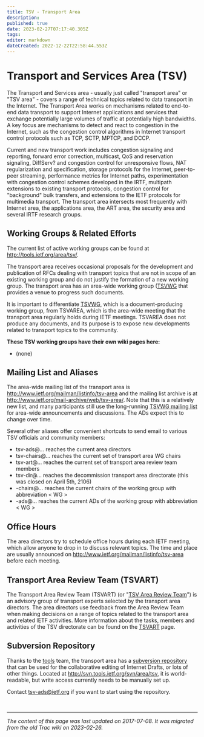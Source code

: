 ```yaml
---
title: TSV - Transport Area
description: 
published: true
date: 2023-02-27T07:17:40.305Z
tags: 
editor: markdown
dateCreated: 2022-12-22T22:58:44.553Z
---
```


# Transport and Services Area (TSV)

The Transport and Services area - usually just called "transport area" or "TSV area" - covers a range of technical topics related to data transport in the Internet.
The Transport Area works on mechanisms related to end-to-end data transport to support Internet applications and services that exchange potentially large volumes of traffic at potentially high bandwidths. A key focus are mechanisms to detect and react to congestion in the Internet, such as the congestion control algorithms in Internet transport control protocols such as TCP, SCTP, MPTCP, and DCCP.

Current and new transport work includes congestion signaling and reporting, forward error correction, multicast, QoS and reservation signaling, DiffServ? and congestion control for unresponsive flows, NAT regularization and specification, storage protocols for the Internet, peer-to-peer streaming, performance metrics for Internet paths, experimentation with congestion control schemes developed in the IRTF, multipath extensions to existing transport protocols, congestion control for "background" bulk transfers, and extensions to the IETF protocols for multimedia transport.
The transport area intersects most frequently with Internet area, the applications area, the ART area, the security area and several IRTF research groups.

## Working Groups & Related Efforts
The current list of active working groups can be found at http://tools.ietf.org/area/tsv/.

The transport area receives occasional proposals for the development and publication of RFCs dealing with transport topics that are not in scope of an existing working group and do not justify the formation of a new working group. The transport area has an area-wide working group ([TSVWG](https://datatracker.ietf.org/group/tsvwg/documents/) that provides a venue to progress such documents.

It is important to differentiate [TSVWG](https://datatracker.ietf.org/group/tsvwg/documents/), which is a document-producing working group, from TSVAREA, which is the area-wide meeting that the transport area regularly holds during IETF meetings. TSVAREA does not produce any documents, and its purpose is to expose new developments related to transport topics to the community.

**These TSV working groups have their own wiki pages here:**

- (none)
## Mailing List and Aliases
The area-wide mailing list of the transport area is http://www.ietf.org/mailman/listinfo/tsv-area and the mailing list archive is at http://www.ietf.org/mail-archive/web/tsv-area/. Note that this is a relatively new list, and many participants still use the long-running [TSVWG mailing list](https://datatracker.ietf.org/group/tsvwg/documents/) for area-wide announcements and discussions. The ADs expect this to change over time.

Several other aliases offer convenient shortcuts to send email to various TSV officials and community members:

- tsv-ads@… reaches the current area directors
- tsv-chairs@… reaches the current set of transport area WG chairs
- tsv-art@… reaches the current set of transport area review team members
- tsv-dir@… reaches the decommission transport area directorate (this was closed on April 5th, 2106)
- -chairs@… reaches the current chairs of the working group with abbreviation < WG >
- -ads@… reaches the current ADs of the working group with abbreviation < WG >
## Office Hours
The area directors try to schedule office hours during each IETF meeting, which allow anyone to drop in to discuss relevant topics. The time and place are usually announced on http://www.ietf.org/mailman/listinfo/tsv-area before each meeting.

## Transport Area Review Team (TSVART)
The Transport Area Review Team (TSVART) (or "[TSV Area Review Team](/group/tsv/TSVART)") is an advisory group of transport experts selected by the transport area directors. The area directors use feedback from the Area Review Team when making decisions on a range of topics related to the transport area and related IETF activities. More information about the tasks, members and activities of the TSV directorate can be found on the [TSVART](/group/tsv/TSVART) page.

## Subversion Repository
Thanks to the [tools](https://authors.ietf.org/) team, the transport area has a [subversion repository](http://subversion.tigris.org/) that can be used for the collaborative editing of Internet Drafts, or lots of other things. Located at http://svn.tools.ietf.org/svn/area/tsv, it is world-readable, but write access currently needs to be manually set up.

Contact tsv-ads@ietf.org if you want to start using the repository.

&nbsp;
&nbsp;
&nbsp;

---

*The content of this page was last updated on 2017-07-08. It was migrated from the old Trac wiki on 2023-02-26.*
